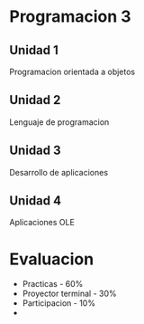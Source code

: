 # Programacion 3

## Unidad 1

Programacion orientada a objetos

## Unidad 2

Lenguaje de programacion

## Unidad 3

Desarrollo de aplicaciones

## Unidad 4

Aplicaciones OLE

# Evaluacion

- Practicas - 60%
- Proyector terminal - 30%
- Participacion - 10%
- 